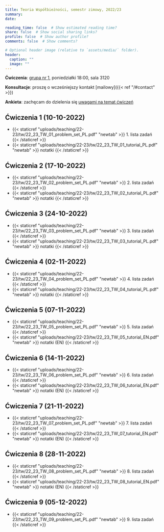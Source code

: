 ```yaml
---
title: Teoria Współbieżności, semestr zimowy, 2022/23
summary: 
date: 

reading_time: false  # Show estimated reading time?
share: false  # Show social sharing links?
profile: false  # Show author profile?
comments: false  # Show comments?

# Optional header image (relative to `assets/media/` folder).
header:
  caption: ""
  image: ""
---
```


**Ćwiczenia**: [grupa nr 1](https://usosweb.mimuw.edu.pl/kontroler.php?_action=katalog2/przedmioty/pokazZajecia&zaj_cyk_id=495497&gr_nr=1), poniedziałki 18:00, sala 3120

**Konsultacje**: proszę o wcześniejszy kontakt [mailowy]({{< ref "/#contact" >}})

**Ankieta**: zachęcam do dzielenia się [uwagami na temat ćwiczeń](https://docs.google.com/forms/d/e/1FAIpQLSdWP-PnVTyL6H4elG_VDXW0WvPcniWKwz7bsGQf3l9UmgGTuA/viewform?usp=sf_link)

## Ćwiczenia 1 (10-10-2022)
- {{< staticref "uploads/teaching/22-23/tw/22_23_TW_01_problem_set_PL.pdf" "newtab" >}} 1. lista zadań {{< /staticref >}}
- {{< staticref "uploads/teaching/22-23/tw/22_23_TW_01_tutorial_PL.pdf" "newtab" >}} notatki {{< /staticref >}}

## Ćwiczenia 2 (17-10-2022)
- {{< staticref "uploads/teaching/22-23/tw/22_23_TW_02_problem_set_PL.pdf" "newtab" >}} 2. lista zadań {{< /staticref >}}
- {{< staticref "uploads/teaching/22-23/tw/22_23_TW_02_tutorial_PL.pdf" "newtab" >}} notatki {{< /staticref >}}

## Ćwiczenia 3 (24-10-2022)
- {{< staticref "uploads/teaching/22-23/tw/22_23_TW_03_problem_set_PL.pdf" "newtab" >}} 3. lista zadań {{< /staticref >}}
- {{< staticref "uploads/teaching/22-23/tw/22_23_TW_03_tutorial_PL.pdf" "newtab" >}} notatki {{< /staticref >}}

## Ćwiczenia 4 (02-11-2022)
- {{< staticref "uploads/teaching/22-23/tw/22_23_TW_04_problem_set_PL.pdf" "newtab" >}} 4. lista zadań {{< /staticref >}}
- {{< staticref "uploads/teaching/22-23/tw/22_23_TW_04_tutorial_PL.pdf" "newtab" >}} notatki {{< /staticref >}}

## Ćwiczenia 5 (07-11-2022)
- {{< staticref "uploads/teaching/22-23/tw/22_23_TW_05_problem_set_PL.pdf" "newtab" >}} 5. lista zadań {{< /staticref >}}
- {{< staticref "uploads/teaching/22-23/tw/22_23_TW_05_tutorial_EN.pdf" "newtab" >}} notatki (EN) {{< /staticref >}}

## Ćwiczenia 6 (14-11-2022)
- {{< staticref "uploads/teaching/22-23/tw/22_23_TW_06_problem_set_PL.pdf" "newtab" >}} 6. lista zadań {{< /staticref >}}
- {{< staticref "uploads/teaching/22-23/tw/22_23_TW_06_tutorial_EN.pdf" "newtab" >}} notatki (EN) {{< /staticref >}}

## Ćwiczenia 7 (21-11-2022)
- {{< staticref "uploads/teaching/22-23/tw/22_23_TW_07_problem_set_PL.pdf" "newtab" >}} 7. lista zadań {{< /staticref >}}
- {{< staticref "uploads/teaching/22-23/tw/22_23_TW_07_tutorial_EN.pdf" "newtab" >}} notatki (EN) {{< /staticref >}}

## Ćwiczenia 8 (28-11-2022)
- {{< staticref "uploads/teaching/22-23/tw/22_23_TW_08_problem_set_PL.pdf" "newtab" >}} 8. lista zadań {{< /staticref >}}
- {{< staticref "uploads/teaching/22-23/tw/22_23_TW_08_tutorial_EN.pdf" "newtab" >}} notatki (EN) {{< /staticref >}}

## Ćwiczenia 9 (05-12-2022)
- {{< staticref "uploads/teaching/22-23/tw/22_23_TW_09_problem_set_PL.pdf" "newtab" >}} 9. lista zadań {{< /staticref >}}
